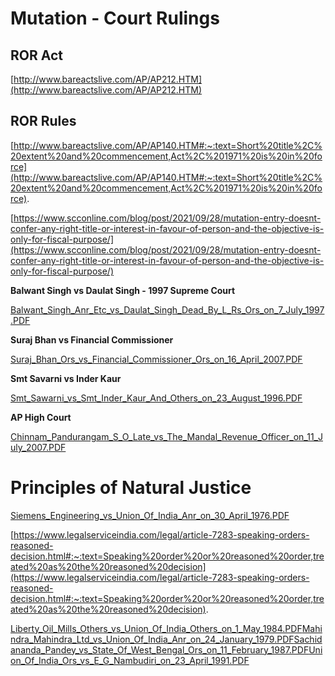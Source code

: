 # Mutation - Court Rulings

## ROR Act

[http://www.bareactslive.com/AP/AP212.HTM](http://www.bareactslive.com/AP/AP212.HTM)

  

## ROR Rules

[http://www.bareactslive.com/AP/AP140.HTM#:~:text=Short%20title%2C%20extent%20and%20commencement,Act%2C%201971%20is%20in%20force](http://www.bareactslive.com/AP/AP140.HTM#:~:text=Short%20title%2C%20extent%20and%20commencement,Act%2C%201971%20is%20in%20force).

  

  

[https://www.scconline.com/blog/post/2021/09/28/mutation-entry-doesnt-confer-any-right-title-or-interest-in-favour-of-person-and-the-objective-is-only-for-fiscal-purpose/](https://www.scconline.com/blog/post/2021/09/28/mutation-entry-doesnt-confer-any-right-title-or-interest-in-favour-of-person-and-the-objective-is-only-for-fiscal-purpose/)

  

**Balwant Singh vs Daulat Singh - 1997 Supreme Court**

[Balwant\_Singh\_Anr\_Etc\_vs\_Daulat\_Singh\_Dead\_By\_L\_Rs\_Ors\_on\_7\_July\_1997.PDF](../files/729e49d9-413c-4a66-860a-9be90317de70.PDF)

  

**Suraj Bhan vs Financial Commissioner**

[Suraj\_Bhan\_Ors\_vs\_Financial\_Commissioner\_Ors\_on\_16\_April\_2007.PDF](../files/de3d9d9b-6a46-41b2-9a17-e9416a82d41a.PDF)

**Smt Savarni vs Inder Kaur**

[Smt\_Sawarni\_vs\_Smt\_Inder\_Kaur\_And\_Others\_on\_23\_August\_1996.PDF](../files/52c9d67d-304a-4a9d-9987-f7b78d6aa5b6.PDF)

  

**AP High Court**

[Chinnam\_Pandurangam\_S\_O\_Late\_vs\_The\_Mandal\_Revenue\_Officer\_on\_11\_July\_2007.PDF](../files/65a4ad2e-b45c-4fea-90f7-113ac0ac3084.PDF)

  

# Principles of Natural Justice

[Siemens\_Engineering\_vs\_Union\_Of\_India\_Anr\_on\_30\_April\_1976.PDF](../files/75bc3e09-8394-49a9-b40b-1d49ac9a4017.PDF)

[https://www.legalserviceindia.com/legal/article-7283-speaking-orders-reasoned-decision.html#:~:text=Speaking%20order%20or%20reasoned%20order,treated%20as%20the%20reasoned%20decision](https://www.legalserviceindia.com/legal/article-7283-speaking-orders-reasoned-decision.html#:~:text=Speaking%20order%20or%20reasoned%20order,treated%20as%20the%20reasoned%20decision).

  

[Liberty\_Oil\_Mills\_Others\_vs\_Union\_Of\_India\_Others\_on\_1\_May\_1984.PDF](../files/e06589dc-1b45-46d1-b3a2-0b137395fa9e.PDF)[Mahindra\_Mahindra\_Ltd\_vs\_Union\_Of\_India\_Anr\_on\_24\_January\_1979.PDF](../files/9b0eaa8e-b668-4318-a75b-54360d23df5d.PDF)[Sachidananda\_Pandey\_vs\_State\_Of\_West\_Bengal\_Ors\_on\_11\_February\_1987.PDF](../files/f34a46b3-2fb6-4271-aeda-d08c332b5762.PDF)[Union\_Of\_India\_Ors\_vs\_E\_G\_Nambudiri\_on\_23\_April\_1991.PDF](../files/8750c852-9584-4fff-8147-ac4cede9310b.PDF)